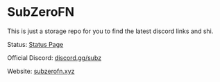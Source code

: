 # SubZeroFN

This is just a storage repo for you to find the latest discord links and shi.

Status: [Status Page](https://subzero.statuspage.io/)

Official Discord: [discord.gg/subz](https://discord.gg/subz)

Website: [subzerofn.xyz](https://subzerofn.xyz)
